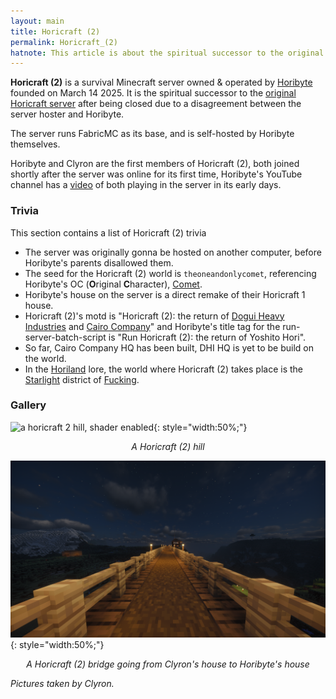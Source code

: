 ```yaml
---
layout: main
title: Horicraft (2)
permalink: Horicraft_(2)
hatnote: This article is about the spiritual successor to the original Horicraft server, to see its article, click <a href="Horicraft">here</a>
---
```


**Horicraft (2)** is a survival Minecraft server owned & operated by [Horibyte](Horibyte) founded on March 14 2025. It is the spiritual successor to the [original Horicraft server](Horicraft) after being closed due to a disagreement between the server hoster and Horibyte.

The server runs FabricMC as its base, and is self-hosted by Horibyte themselves. 

Horibyte and Clyron are the first members of Horicraft (2), both joined shortly after the server was online for its first time, Horibyte's YouTube channel has a [video](https://www.youtube.com/watch?v=A3bE3yBXduY&t=25s) of both playing in the server in its early days.

### Trivia

This section contains a list of Horicraft (2) trivia

- The server was originally gonna be hosted on another computer, before Horibyte's parents disallowed them.
- The seed for the Horicraft (2) world is `theoneandonlycomet`, referencing Horibyte's OC (**O**riginal **C**haracter), [Comet](Comet).
- Horibyte's house on the server is a direct remake of their Horicraft 1 house.
- Horicraft (2)'s motd is "Horicraft (2): the return of [Dogui Heavy Industries](Dogui_Heavy_Industries_Incorporated) and [Cairo Company](Cairo_Company_Incorporated)" and Horibyte's title tag for the run-server-batch-script is "Run Horicraft (2): the return of Yoshito Hori".
- So far, Cairo Company HQ has been built, DHI HQ is yet to be build on the world.
- In the [Horiland](Horiland) lore, the world where Horicraft (2) takes place is the [Starlight](Fucking,_Horiland#Starlight) district of [Fucking](Fucking,_Horiland).

### Gallery

![a horicraft 2 hill, shader enabled](img/articles/horicraft2/hill.png){: style="width:50%;"}
<p style="text-align:center;"><i>A Horicraft (2) hill</i></p>

![a horicraft 2 bridge, going from clyron's house to horibyte's house, shader enabled](img/articles/horicraft2/bridge.png){: style="width:50%;"}
<p style="text-align:center;"><i>A Horicraft (2) bridge going from Clyron's house to Horibyte's house</i></p>

*Pictures taken by Clyron.*
